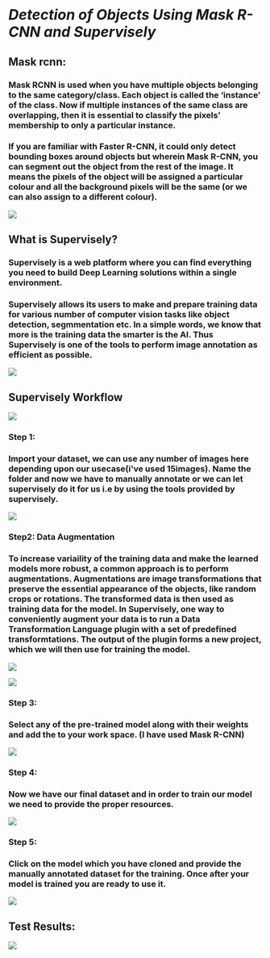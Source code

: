 # ***Detection of Objects Using Mask R-CNN and Supervisely***

## Mask rcnn:
### Mask RCNN is used when you have multiple objects belonging to the same category/class. Each object is called the ‘instance’ of the class. Now if multiple instances of the same class are overlapping, then it is essential to classify the pixels’ membership to only a particular instance. 
### If you are familiar with Faster R-CNN, it could only detect bounding boxes around objects but wherein Mask R-CNN, you can segment out the object from the rest of the image. It means the pixels of the object will be assigned a particular colour and all the background pixels will be the same (or we can also assign to a different colour).

![](images/10.png)

## What is Supervisely?
### Supervisely is a web platform where you can find everything you need to build Deep Learning solutions within a single environment.

### Supervisely allows its users to make and prepare training data for various number of computer vision tasks like object detection, segmmentation etc. In a simple words, we know that more is the training data the smarter is the AI. Thus Supervisely is one of the tools to perform image annotation as efficient as possible.
![](images/1.png)

## Supervisely Workflow
![](images/2.png)

### Step 1: 
### Import your dataset, we can use any number of images here depending upon our usecase(i've used 15images). Name the folder and now we have to manually annotate or we can let supervisely do it for us i.e by using the tools provided by supervisely.
![](images/3.png)
### Step2: Data Augmentation
### To increase variaility of the training data and make the learned models more robust, a common approach is to perform augmentations. Augmentations are image transformations that preserve the essential appearance of the objects, like random crops or rotations. The transformed data is then used as training data for the model. In Supervisely, one way to conveniently augment your data is to run a Data Transformation Language plugin with a set of predefined transformtations. The output of the plugin forms a new project, which we will then use for training the model.

![](images/4.png)

![](images/5.png)

### Step 3: 
### Select any of the pre-trained model along with their weights and add the to your work space. (I have used Mask R-CNN) 
![](images/6.png)

### Step 4:
### Now we have our final dataset and in order to train our model we need to provide the proper resources. 
![](images/7.png)

### Step 5: 
### Click on the model which you have cloned and provide the manually annotated dataset for the training. Once after your model is trained you are ready to use it.
![](images/8.png)


## Test Results:
![](images/9.png)
